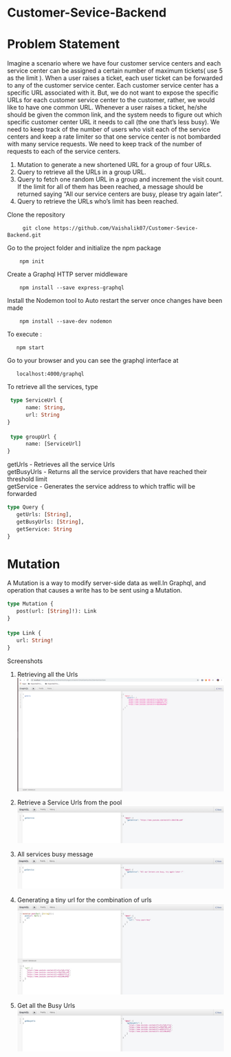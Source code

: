 # Customer-Sevice-Backend
# Problem Statement
Imagine a scenario where we have four customer service centers and each service center can
be assigned a certain number of maximum tickets( use 5 as the limit ).
When a user raises a ticket, each user ticket can be forwarded to any of the customer service
center. Each customer service center has a specific URL associated with it. But, we do not want
to expose the specific URLs for each customer service center to the customer, rather, we would
like to have one common URL.
Whenever a user raises a ticket, he/she should be given the common link, and the system
needs to figure out which specific customer center URL it needs to call (the one that’s less
busy). We need to keep track of the number of users who visit each of the service centers and
keep a rate limiter so that one service center is not bombarded with many service requests. We
need to keep track of the number of requests to each of the service centers.
1. Mutation to generate a new shortened URL for a group of four URLs.
2. Query to retrieve all the URLs in a group URL.
3. Query to fetch one random URL in a group and increment the visit count. If the limit for
all of them has been reached, a message should be returned saying “All our service
centers are busy, please try again later”.
4. Query to retrieve the URLs who’s limit has been reached.

Clone the repository 
              
         git clone https://github.com/Vaishalik07/Customer-Sevice-Backend.git
 
Go to the project folder and initialize the npm package

        npm init

Create a Graphql HTTP server middleware
          
        npm install --save express-graphql

Install the Nodemon tool to Auto restart the server once changes have been made
        
        npm install --save-dev nodemon

To execute :
        
       npm start

Go to your browser and you can see the graphql interface at

       localhost:4000/graphql

To retrieve all the services, type 
       
```graphql
 type ServiceUrl {
      name: String,
      url: String
}
          
 type groupUrl {
      name: [ServiceUrl]
}
 ``` 
 

getUrls - Retrieves all the service Urls </br>
getBusyUrls - Returns all the service providers that have reached their threshold limit </br>
getService - Generates the service address to which traffic will be forwarded </br>

```graphql
type Query {
   getUrls: [String],
   getBusyUrls: [String],
   getService: String
}
``` 

# Mutation
A Mutation is a way to modify server-side data as well.In Graphql, and operation that causes a write has to be sent using a Mutation. 

```graphql
type Mutation {
   post(url: [String]!): Link
}

type Link {
   url: String!
}
 ``` 

Screenshots

1. Retrieving all the Urls
![Alt Text](https://github.com/Vaishalik07/Customer-Sevice-Backend/blob/master/Screenshots/SS01.png)

2. Retrieve a Service Urls from the pool
![Alt Text](https://github.com/Vaishalik07/Customer-Sevice-Backend/blob/master/Screenshots/SS02.jpeg)

3. All services busy message
![Alt Text](https://github.com/Vaishalik07/Customer-Sevice-Backend/blob/master/Screenshots/SS03.jpeg)

4. Generating a tiny url for the combination of urls
![Alt text](https://github.com/Vaishalik07/Customer-Sevice-Backend/blob/master/Screenshots/SS04.jpeg)

5. Get all the Busy Urls
![Alt text](https://github.com/Vaishalik07/Customer-Sevice-Backend/blob/master/Screenshots/SS05.jpeg)


        
            
